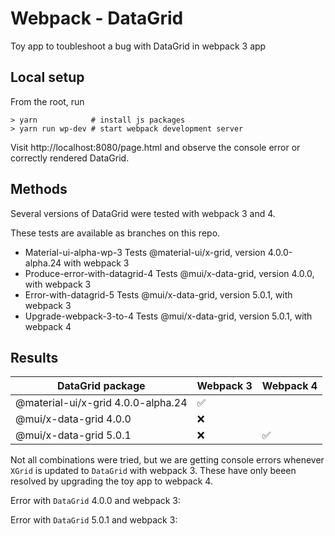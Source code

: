 # Webpack - DataGrid

Toy app to toubleshoot a bug with DataGrid in webpack 3 app

## Local setup

From the root, run
```
> yarn            # install js packages
> yarn run wp-dev # start webpack development server
```
Visit http://localhost:8080/page.html and observe the console error or correctly rendered DataGrid.

## Methods

Several versions of DataGrid were tested with webpack 3 and 4.

These tests are available as branches on this repo.

- Material-ui-alpha-wp-3
Tests @material-ui/x-grid, version 4.0.0-alpha.24 with webpack 3
- Produce-error-with-datagrid-4
Tests @mui/x-data-grid, version 4.0.0, with webpack 3
- Error-with-datagrid-5
Tests @mui/x-data-grid, version 5.0.1, with webpack 3
- Upgrade-webpack-3-to-4
Tests @mui/x-data-grid, version 5.0.1, with webpack 4

## Results

| DataGrid package                   | Webpack 3          | Webpack 4          |
| ---------------------------------- |------------------- | ------------------ |
| @material-ui/x-grid 4.0.0-alpha.24 | :white_check_mark: |                    |
| @mui/x-data-grid 4.0.0             |     :x:            |                    |
| @mui/x-data-grid 5.0.1             |     :x:            | :white_check_mark: |

Not all combinations were tried, but we are getting console errors whenever `XGrid` is updated to `DataGrid` with webpack 3.  These have only beeen resolved by upgrading the toy app to webpack 4.

Error with `DataGrid` 4.0.0 and webpack 3:

Error with `DataGrid` 5.0.1 and webpack 3:


